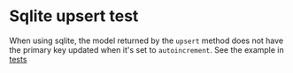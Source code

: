 # Sqlite upsert test
When using sqlite, the model returned by the `upsert` method does not have the primary key updated when it's set to `autoincrement`. See the example in [tests](./test/upsert.test.js)


